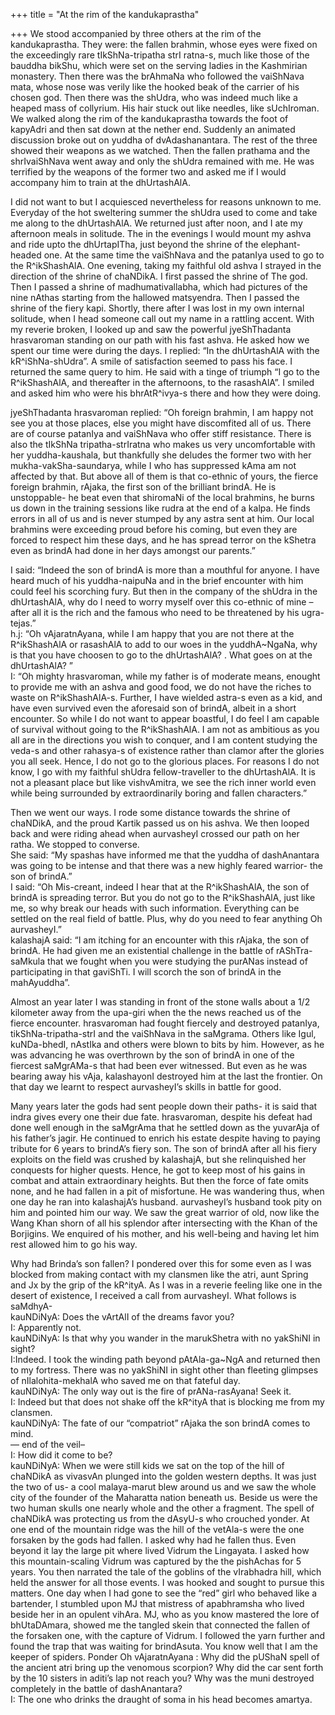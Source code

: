+++
title = "At the rim of the kandukaprastha"

+++
We stood accompanied by three others at the rim of the kandukaprastha.
They were: the fallen brahmin, whose eyes were fixed on the exceedingly
rare tIkShNa-tripatha strI ratna-s, much like those of the bauddha
bikShu, which were set on the serving ladies in the Kashmirian
monastery. Then there was the brAhmaNa who followed the vaiShNava mata,
whose nose was verily like the hooked beak of the carrier of his chosen
god. Then there was the shUdra, who was indeed much like a heaped mass
of collyrium. His hair stuck out like needles, like sUchIroman. We
walked along the rim of the kandukaprastha towards the foot of kapyAdri
and then sat down at the nether end. Suddenly an animated discussion
broke out on yuddha of dvAdashanantara. The rest of the three showed
their weapons as we watched. Then the fallen prathama and the
shrIvaiShNava went away and only the shUdra remained with me. He was
terrified by the weapons of the former two and asked me if I would
accompany him to train at the dhUrtashAlA.

I did not want to but I acquiesced nevertheless for reasons unknown to
me. Everyday of the hot sweltering summer the shUdra used to come and
take me along to the dhUrtashAlA. We returned just after noon, and I ate
my afternoon meals in solitude. The in the evenings I would mount my
ashva and ride upto the dhUrtapITha, just beyond the shrine of the
elephant-headed one. At the same time the vaiShNava and the patanIya
used to go to the R^ikShashAlA. One evening, taking my faithful old
ashva I strayed in the direction of the shrine of chaNDikA. I first
passed the shrine of The god. Then I passed a shrine of
madhumativallabha, which had pictures of the nine nAthas starting from
the hallowed matsyendra. Then I passed the shrine of the fiery kapi.
Shortly, there after I was lost in my own internal solitude, when I head
someone call out my name in a rattling accent. With my reverie broken, I
looked up and saw the powerful jyeShThadanta hrasvaroman standing on our
path with his fast ashva. He asked how we spent our time were during the
days. I replied: “In the dhUrtashAlA with the kR^iShNa-shUdra”. A smile
of satisfaction seemed to pass his face. I returned the same query to
him. He said with a tinge of triumph “I go to the R^ikShashAlA, and
thereafter in the afternoons, to the rasashAlA”. I smiled and asked him
who were his bhrAtR^ivya-s there and how they were doing.

jyeShThadanta hrasvaroman replied: “Oh foreign brahmin, I am happy not
see you at those places, else you might have discomfited all of us.
There are of course patanIya and vaiShNava who offer stiff resistance.
There is also the tIkShNa tripatha-strIratna who makes us very
uncomfortable with her yuddha-kaushala, but thankfully she deludes the
former two with her mukha-vakSha-saundarya, while I who has suppressed
kAma am not affected by that. But above all of them is that co-ethnic of
yours, the fierce foreign brahmin, rAjaka, the first son of the
brilliant brindA. He is unstoppable- he beat even that shiromaNi of the
local brahmins, he burns us down in the training sessions like rudra at
the end of a kalpa. He finds errors in all of us and is never stumped by
any astra sent at him. Our local brahmins were exceeding proud before
his coming, but even they are forced to respect him these days, and he
has spread terror on the kShetra even as brindA had done in her days
amongst our parents.”

I said: “Indeed the son of brindA is more than a mouthful for anyone. I
have heard much of his yuddha-naipuNa and in the brief encounter with
him could feel his scorching fury. But then in the company of the shUdra
in the dhUrtashAlA, why do I need to worry myself over this co-ethnic of
mine – after all it is the rich and the famous who need to be threatened
by his ugra-tejas.”  
h.j: “Oh vAjaratnAyana, while I am happy that you are not there at the
R^ikShashAlA or rasashAlA to add to our woes in the yuddhA\~NgaNa, why
is that you have choosen to go to the dhUrtashAlA? . What goes on at the
dhUrtashAlA? ”  
I: “Oh mighty hrasvaroman, while my father is of moderate means, enought
to provide me with an ashva and good food, we do not have the riches to
waste on R^ikShashAlA-s. Further, I have wielded astra-s even as a kid,
and have even survived even the aforesaid son of brindA, albeit in a
short encounter. So while I do not want to appear boastful, I do feel I
am capable of survival without going to the R^ikShashAlA. I am not as
ambitious as you all are in the directions you wish to conquer, and I am
content studying the veda-s and other rahasya-s of existence rather than
clamor after the glories you all seek. Hence, I do not go to the
glorious places. For reasons I do not know, I go with my faithful shUdra
fellow-traveller to the dhUrtashAlA. It is not a pleasant place but like
vishvAmitra, we see the rich inner world even while being surrounded by
extraordinarily boring and fallen characters.”

Then we went our ways. I rode some distance towards the shrine of
chaNDikA, and the proud Kartik passed us on his ashva. We then looped
back and were riding ahead when aurvasheyI crossed our path on her
ratha. We stopped to converse.  
She said: “My spashas have informed me that the yuddha of dashAnantara
was going to be intense and that there was a new highly feared warrior-
the son of brindA.”  
I said: “Oh Mis-creant, indeed I hear that at the R^ikShashAlA, the son
of brindA is spreading terror. But you do not go to the R^ikShashAlA,
just like me, so why break our heads with such information. Everything
can be settled on the real field of battle. Plus, why do you need to
fear anything Oh aurvasheyI.”  
kalashajA said: “I am itching for an encounter with this rAjaka, the son
of brindA. He had given me an existential challenge in the battle of
rAShTra-saMkula that we fought when you were studying the purANas
instead of participating in that gaviShTi. I will scorch the son of
brindA in the mahAyuddha”.

Almost an year later I was standing in front of the stone walls about a
1/2 kilometer away from the upa-giri when the the news reached us of the
fierce encounter. hrasvaroman had fought fiercely and destroyed
patanIya, tikShNa-tripatha-strI and the vaiShNava in the saMgrama.
Others like Igul, kuNDa-bhedI, nAstIka and others were blown to bits by
him. However, as he was advancing he was overthrown by the son of brindA
in one of the fiercest saMgrAMa-s that had been ever witnessed. But even
as he was bearing away his vAja, kalashayonI destroyed him at the last
the frontier. On that day we learnt to respect aurvasheyI’s skills in
battle for good.

Many years later the gods had sent people down their paths- it is said
that indra gives every one their due fate. hrasvaroman, despite his
defeat had done well enough in the saMgrAma that he settled down as the
yuvarAja of his father’s jagir. He continued to enrich his estate
despite having to paying tribute for 6 years to brindA’s fiery son. The
son of brindA after all his fiery exploits on the field was crushed by
kalashajA, but she relinquished her conquests for higher quests. Hence,
he got to keep most of his gains in combat and attain extraordinary
heights. But then the force of fate omits none, and he had fallen in a
pit of misfortune. He was wandering thus, when one day he ran into
kalashajA’s husband. aurvasheyI’s husband took pity on him and pointed
him our way. We saw the great warrior of old, now like the Wang Khan
shorn of all his splendor after intersecting with the Khan of the
Borjigins. We enquired of his mother, and his well-being and having let
him rest allowed him to go his way.

Why had Brinda’s son fallen? I pondered over this for some even as I was
blocked from making contact with my clansmen like the atri, aunt Spring
and Jx by the grip of the kR^ityA. As I was in a reverie feeling like
one in the desert of existence, I received a call from aurvasheyI. What
follows is saMdhyA-  
kauNDiNyA: Does the vArtAlI of the dreams favor you?  
I: Apparently not.  
kauNDiNyA: Is that why you wander in the marukShetra with no yakShiNI in
sight?  
I:Indeed. I took the winding path beyond pAtAla-ga\~NgA and returned
then to my fortress. There was no yakShiNI in sight other than fleeting
glimpses of nIlalohita-mekhalA who saved me on that fateful day.  
kauNDiNyA: The only way out is the fire of prANa-rasAyana\! Seek it.  
I: Indeed but that does not shake off the kR^ityA that is blocking me
from my clansmen.  
kauNDiNyA: The fate of our “compatriot” rAjaka the son brindA comes to
mind.  
— end of the veil–  
I: How did it come to be?  
kauNDiNyA: When we were still kids we sat on the top of the hill of
chaNDikA as vivasvAn plunged into the golden western depths. It was just
the two of us- a cool malaya-marut blew around us and we saw the whole
city of the founder of the Maharatta nation beneath us. Beside us were
the two human skulls one nearly whole and the other a fragment. The
spell of chaNDikA was protecting us from the dAsyU-s who crouched
yonder. At one end of the mountain ridge was the hill of the vetAla-s
were the one forsaken by the gods had fallen. I asked why had he fallen
thus. Even beyond it lay the large pit where lived Vidrum the Lingayata.
I asked how this mountain-scaling Vidrum was captured by the the
pishAchas for 5 years. You then narrated the tale of the goblins of the
vIrabhadra hill, which held the answer for all those events. I was
hooked and sought to pursue this matters. One day when I had gone to see
the “red” girl who behaved like a bartender, I stumbled upon MJ that
mistress of apabhramsha who lived beside her in an opulent vihAra. MJ,
who as you know mastered the lore of bhUtaDAmara, showed me the tangled
skein that connected the fallen of the forsaken one, with the capture of
Vidrum. I followed the yarn further and found the trap that was waiting
for brindAsuta. You know well that I am the keeper of spiders. Ponder Oh
vAjaratnAyana : Why did the pUShaN spell of the ancient atri bring up
the venomous scorpion? Why did the car sent forth by the 10 sisters in
aditi’s lap not reach you? Why was the muni destroyed completely in the
battle of dashAnantara?  
I: The one who drinks the draught of soma in his head becomes amartya.
